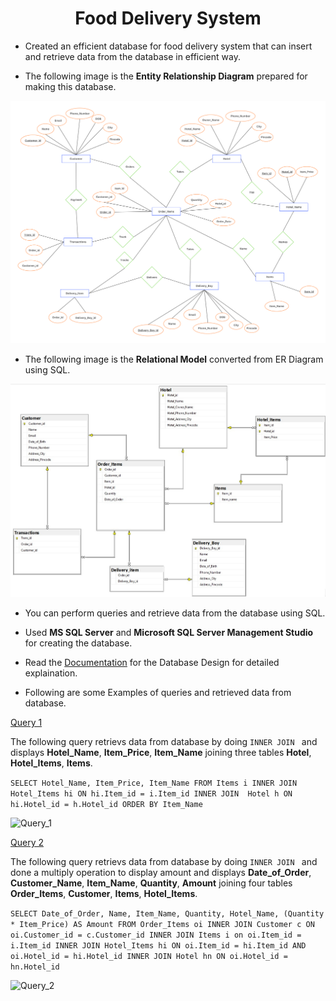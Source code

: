 <h1 align="center">
 Food Delivery System
</h1>

- Created an efficient database for food delivery system that can insert and retrieve data from the database in efficient way.

- The following image is the **Entity Relationship Diagram** prepared for making this database. 

![ER](/Screenshots/ER_Diagram.png)

- The following image is the **Relational Model** converted from ER Diagram using SQL.

![Relational](/Screenshots/Relational_Model.jpg)

- You can perform queries and retrieve data from the database using SQL.

- Used **MS SQL Server** and **Microsoft SQL Server Management Studio** for creating the database.

- Read the [Documentation](/Documentation/Food%20Delivery%20System%20Database%20Design.pdf) for the Database Design for detailed explaination.

- Following are some Examples of queries and retrieved data from database.

<a href = "https://raw.githubusercontent.com/Dudam-Neeraj-Dattu/Food-Delivery-System/master/Screenshots/Query_Example_1.png" text-decoration = none text-weight = bold>Query 1</a>

The following query retrievs data from database by doing ```INNER JOIN ``` and displays **Hotel_Name**, **Item_Price**, **Item_Name** joining three tables **Hotel**, **Hotel_Items**, **Items**.

```SELECT Hotel_Name, Item_Price, Item_Name FROM Items i INNER JOIN Hotel_Items hi ON hi.Item_id = i.Item_id INNER JOIN  Hotel h ON hi.Hotel_id = h.Hotel_id ORDER BY Item_Name ```

![Query_1](/Screenshots/Query_Example_1.png)

<a href = "https://raw.githubusercontent.com/Dudam-Neeraj-Dattu/Food-Delivery-System/master/Screenshots/Query_Example_2.png" text-decoration = none text-weight = bold>Query 2</a>

The following query retrievs data from database by doing ```INNER JOIN ``` and done a multiply operation to display amount and displays **Date_of_Order**, **Customer_Name**, **Item_Name**, **Quantity**, **Amount** joining four tables **Order_Items**, **Customer**, **Items**, **Hotel_Items**.

```SELECT Date_of_Order, Name, Item_Name, Quantity, Hotel_Name, (Quantity * Item_Price) AS Amount FROM Order_Items oi INNER JOIN Customer c ON oi.Customer_id = c.Customer_id INNER JOIN Items i on oi.Item_id = i.Item_id INNER JOIN Hotel_Items hi ON oi.Item_id = hi.Item_id AND oi.Hotel_id = hi.Hotel_id INNER JOIN Hotel hn ON oi.Hotel_id = hn.Hotel_id  ```

![Query_2](/Screenshots/Query_Example_2.png)
